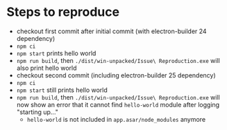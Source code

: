 # Steps to reproduce

- checkout first commit after initial commit (with electron-builder 24 dependency)
- `npm ci`
- `npm start` prints hello world
- `npm run build`, then `./dist/win-unpacked/Issue\ Reproduction.exe` will also print hello world
- checkout second commit (including electron-builder 25 dependency)
- `npm ci`
- `npm start` still prints hello world
- `npm run build`, then `./dist/win-unpacked/Issue\ Reproduction.exe` will now show an error that it cannot find `hello-world` module after logging "starting up..."
  - `hello-world` is not included in `app.asar/node_modules` anymore